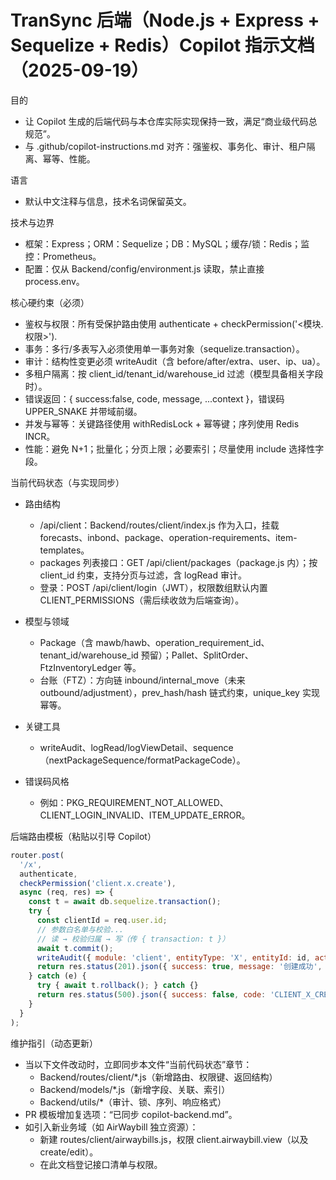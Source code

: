 # TranSync 后端（Node.js + Express + Sequelize + Redis）Copilot 指示文档（2025-09-19）

目的

- 让 Copilot 生成的后端代码与本仓库实际实现保持一致，满足“商业级代码总规范”。
- 与 .github/copilot-instructions.md 对齐：强鉴权、事务化、审计、租户隔离、幂等、性能。

语言

- 默认中文注释与信息，技术名词保留英文。

技术与边界

- 框架：Express；ORM：Sequelize；DB：MySQL；缓存/锁：Redis；监控：Prometheus。
- 配置：仅从 Backend/config/environment.js 读取，禁止直接 process.env。

核心硬约束（必须）

- 鉴权与权限：所有受保护路由使用 authenticate + checkPermission('<模块.权限>').
- 事务：多行/多表写入必须使用单一事务对象（sequelize.transaction）。
- 审计：结构性变更必须 writeAudit（含 before/after/extra、user、ip、ua）。
- 多租户隔离：按 client_id/tenant_id/warehouse_id 过滤（模型具备相关字段时）。
- 错误返回：{ success:false, code, message, ...context }，错误码 UPPER_SNAKE 并带域前缀。
- 并发与幂等：关键路径使用 withRedisLock + 幂等键；序列使用 Redis INCR。
- 性能：避免 N+1；批量化；分页上限；必要索引；尽量使用 include 选择性字段。

当前代码状态（与实现同步）

- 路由结构
  - /api/client：Backend/routes/client/index.js 作为入口，挂载 forecasts、inbond、package、operation-requirements、item-templates。
  - packages 列表接口：GET /api/client/packages（package.js 内）；按 client_id 约束，支持分页与过滤，含 logRead 审计。
  - 登录：POST /api/client/login（JWT），权限数组默认内置 CLIENT_PERMISSIONS（需后续收敛为后端查询）。

- 模型与领域
  - Package（含 mawb/hawb、operation_requirement_id、tenant_id/warehouse_id 预留）；Pallet、SplitOrder、FtzInventoryLedger 等。
  - 台账（FTZ）：方向链 inbound/internal_move（未来 outbound/adjustment），prev_hash/hash 链式约束，unique_key 实现幂等。

- 关键工具
  - writeAudit、logRead/logViewDetail、sequence（nextPackageSequence/formatPackageCode）。

- 错误码风格
  - 例如：PKG_REQUIREMENT_NOT_ALLOWED、CLIENT_LOGIN_INVALID、ITEM_UPDATE_ERROR。

后端路由模板（粘贴以引导 Copilot）

```js
router.post(
  '/x',
  authenticate,
  checkPermission('client.x.create'),
  async (req, res) => {
    const t = await db.sequelize.transaction();
    try {
      const clientId = req.user.id;
      // 参数白名单与校验...
      // 读 → 校验归属 → 写（传 { transaction: t }）
      await t.commit();
      writeAudit({ module: 'client', entityType: 'X', entityId: id, action: 'create', user: req.user, before: null, after: snap, extra: {}, ip: req.ip, ua: req.headers['user-agent'] });
      return res.status(201).json({ success: true, message: '创建成功', data });
    } catch (e) {
      try { await t.rollback(); } catch {}
      return res.status(500).json({ success: false, code: 'CLIENT_X_CREATE_ERROR', message: e.message });
    }
  }
);
```

维护指引（动态更新）

- 当以下文件改动时，立即同步本文件“当前代码状态”章节：
  - Backend/routes/client/*.js（新增路由、权限键、返回结构）
  - Backend/models/*.js（新增字段、关联、索引）
  - Backend/utils/*（审计、锁、序列、响应格式）
- PR 模板增加复选项：“已同步 copilot-backend.md”。
- 如引入新业务域（如 AirWaybill 独立资源）：
  - 新建 routes/client/airwaybills.js，权限 client.airwaybill.view（以及 create/edit）。
  - 在此文档登记接口清单与权限。

